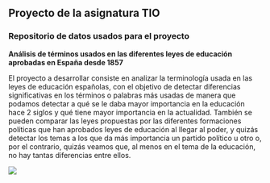 ## Proyecto de la asignatura TIO

### Repositorio de datos usados para el proyecto

**Análisis de términos usados en las diferentes leyes de educación aprobadas en España desde 1857**

   El proyecto a desarrollar consiste en analizar la terminología usada en las 
    leyes de educación españolas, con el objetivo de detectar diferencias 
    significativas en los términos o palabras más usadas de manera que podamos 
    detectar a qué se le daba mayor importancia en la educación hace 2 siglos y
    qué tiene mayor importancia en la actualidad. También se pueden comparar las 
    leyes propuestas por las diferentes formaciones políticas que han aprobados 
    leyes de educación al llegar al poder, y quizás detectar los temas a los que 
    da más importancia un partido político u otro o, por el contrario, quizás 
    veamos que, al menos en el tema de la educación, no hay tantas diferencias 
    entre ellos.



![](https://1.bp.blogspot.com/-D1KNCR2WUGE/WEWd69lK9_I/AAAAAAAAABo/3z0Y99HGrpwnut9WkLnC6M46PkJi4o4bACLcB/s1600/Captura%2Bde%2Bpantalla%2Bde%2B2016-12-05%2B17%253A03%253A23.png)



